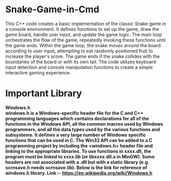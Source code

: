 # Snake-Game-in-Cmd
  This C++ code creates a basic implementation of the classic Snake game in a console environment. It defines functions to set up the game, draw the game board, handle user input, and update 
the game logic. The main loop orchestrates the flow of the game, repeatedly invoking these functions until the game ends. Within the game loop, the snake moves around the board according to 
user input, attempting to eat randomly positioned fruit to increase the player's score. The game ends if the snake collides with the boundaries of the board or with its own tail. The code 
utilizes keyboard input detection and console manipulation functions to create a simple interactive gaming experience.
# Important Library
<b>Windows.h <br>
  windows.h is a Windows-specific header file for the C and C++ programming languages which contains declarations for all of the functions in the Windows API, all the common macros used by Windows programmers, and all the data types used by the various functions and subsystems. It defines a very large number of Windows specific functions that can be used in C. The Win32 API can be added to a C programming project by including the <windows.h> header file and linking to the appropriate libraries. To use functions in xxxx.dll, the program must be linked to xxxx.lib (or libxxxx.dll.a in MinGW). Some headers are not associated with a .dll but with a static library (e.g. scrnsave.h needs scrnsave.lib).
Below is the link for reference of windows.h library.
Link :- https://en.wikipedia.org/wiki/Windows.h
